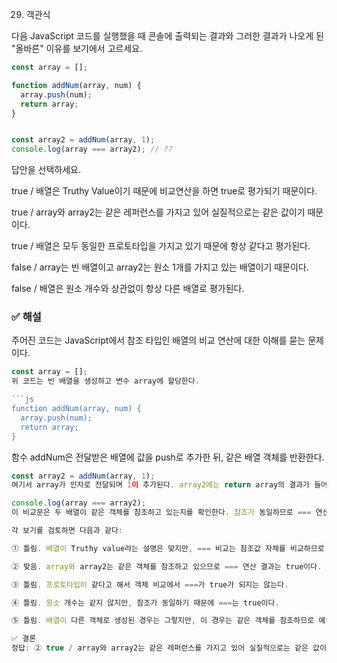 29. 객관식

다음 JavaScript 코드를 실행했을 때 콘솔에 출력되는 결과와 그러한 결과가 나오게 된 "올바른" 이유를 보기에서 고르세요.

```js
const array = [];

function addNum(array, num) {
  array.push(num);
  return array;
}


const array2 = addNum(array, 1);
console.log(array === array2); // ??
```
답안을 선택하세요.

true / 배열은 Truthy Value이기 때문에 비교연산을 하면 true로 평가되기 때문이다.

true / array와 array2는 같은 레퍼런스를 가지고 있어 실질적으로는 같은 값이기 때문이다.

true / 배열은 모두 동일한 프로토타입을 가지고 있기 때문에 항상 같다고 평가된다.

false / array는 빈 배열이고 array2는 원소 1개를 가지고 있는 배열이기 때문이다.

false / 배열은 원소 개수와 상관없이 항상 다른 배열로 평가된다.

### ✅ 해설 
주어진 코드는 JavaScript에서 참조 타입인 배열의 비교 연산에 대한 이해를 묻는 문제이다.

```js
const array = [];
위 코드는 빈 배열을 생성하고 변수 array에 할당한다.

```js
function addNum(array, num) {
  array.push(num);
  return array;
}
```
함수 addNum은 전달받은 배열에 값을 push로 추가한 뒤, 같은 배열 객체를 반환한다.

```js
const array2 = addNum(array, 1);
여기서 array가 인자로 전달되며 1이 추가된다. array2에는 return array의 결과가 들어가므로, array2는 array와 같은 객체를 참조하게 된다.
```
```js
console.log(array === array2);
이 비교문은 두 배열이 같은 객체를 참조하고 있는지를 확인한다. 참조가 동일하므로 === 연산의 결과는 **true**이다.

각 보기를 검토하면 다음과 같다:

① 틀림. 배열이 Truthy value라는 설명은 맞지만, === 비교는 참조값 자체를 비교하므로 관련이 없다.

② 맞음. array와 array2는 같은 객체를 참조하고 있으므로 === 연산 결과는 true이다.

③ 틀림. 프로토타입이 같다고 해서 객체 비교에서 ===가 true가 되지는 않는다.

④ 틀림. 원소 개수는 같지 않지만, 참조가 동일하기 때문에 ===는 true이다.

⑤ 틀림. 배열이 다른 객체로 생성된 경우는 그렇지만, 이 경우는 같은 객체를 참조하므로 예외이다.

✅ 결론
정답: ② true / array와 array2는 같은 레퍼런스를 가지고 있어 실질적으로는 같은 값이기 때문이다.
